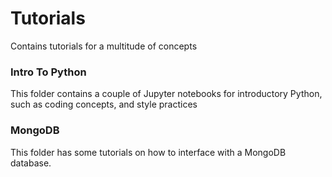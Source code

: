# Tutorials

Contains tutorials for a multitude of concepts

### Intro To Python

This folder contains a couple of Jupyter notebooks for introductory Python, such as coding concepts, and style practices

### MongoDB

This folder has some tutorials on how to interface with a MongoDB database. 
